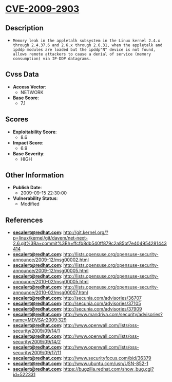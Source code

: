 
# [CVE-2009-2903](http://git.kernel.org/?p=linux/kernel/git/davem/net-next-2.6.git%3Ba=commit%3Bh=ffcfb8db540ff879c2a85bf7e404954281443414)

## Description

- `Memory leak in the appletalk subsystem in the Linux kernel 2.4.x through 2.4.37.6 and 2.6.x through 2.6.31, when the appletalk and ipddp modules are loaded but the ipddp"N" device is not found, allows remote attackers to cause a denial of service (memory consumption) via IP-DDP datagrams.`

## Cvss Data

- **Access Vector**:
  - NETWORK
- **Base Score**:
  - 7.1

## Scores

- **Exploitability Score**:
  - 8.6
- **Impact Score**:
  - 6.9
- **Base Severity**:
  - HIGH

## Other Information

- **Publish Date**:
  - 2009-09-15 22:30:00
- **Vulnerability Status**:
  - Modified

## References

- **secalert@redhat.com**: http://git.kernel.org/?p=linux/kernel/git/davem/net-next-2.6.git%3Ba=commit%3Bh=ffcfb8db540ff879c2a85bf7e404954281443414
- **secalert@redhat.com**: http://lists.opensuse.org/opensuse-security-announce/2009-12/msg00002.html
- **secalert@redhat.com**: http://lists.opensuse.org/opensuse-security-announce/2009-12/msg00005.html
- **secalert@redhat.com**: http://lists.opensuse.org/opensuse-security-announce/2010-02/msg00005.html
- **secalert@redhat.com**: http://lists.opensuse.org/opensuse-security-announce/2010-02/msg00007.html
- **secalert@redhat.com**: http://secunia.com/advisories/36707
- **secalert@redhat.com**: http://secunia.com/advisories/37105
- **secalert@redhat.com**: http://secunia.com/advisories/37909
- **secalert@redhat.com**: http://www.mandriva.com/security/advisories?name=MDVSA-2009:329
- **secalert@redhat.com**: http://www.openwall.com/lists/oss-security/2009/09/14/1
- **secalert@redhat.com**: http://www.openwall.com/lists/oss-security/2009/09/14/2
- **secalert@redhat.com**: http://www.openwall.com/lists/oss-security/2009/09/17/11
- **secalert@redhat.com**: http://www.securityfocus.com/bid/36379
- **secalert@redhat.com**: http://www.ubuntu.com/usn/USN-852-1
- **secalert@redhat.com**: https://bugzilla.redhat.com/show_bug.cgi?id=522331
